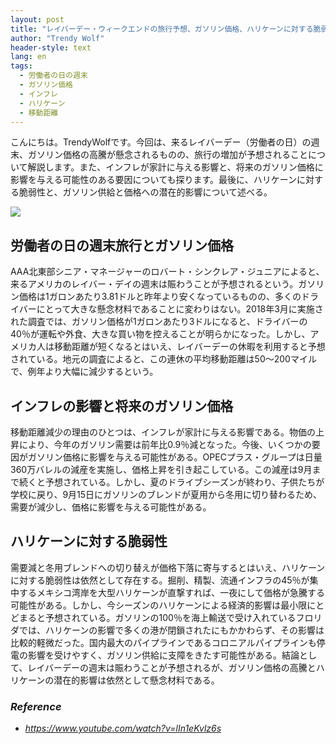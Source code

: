 ```yaml
---
layout: post
title: "レイバーデー・ウィークエンドの旅行予想、ガソリン価格、ハリケーンに対する脆弱性。"
author: "Trendy Wolf"
header-style: text
lang: en
tags:
  - 労働者の日の週末
  - ガソリン価格
  - インフレ
  - ハリケーン
  - 移動距離
---
```


こんにちは。TrendyWolfです。今回は、来るレイバーデー（労働者の日）の週末、ガソリン価格の高騰が懸念されるものの、旅行の増加が予想されることについて解説します。また、インフレが家計に与える影響と、将来のガソリン価格に影響を与える可能性のある要因についても探ります。最後に、ハリケーンに対する脆弱性と、ガソリン供給と価格への潜在的影響について述べる。

<img
    src="https://i.ytimg.com/vi/lIn1eKvlz6s/hqdefault.jpg"
/>






## 労働者の日の週末旅行とガソリン価格

AAA北東部シニア・マネージャーのロバート・シンクレア・ジュニアによると、来るアメリカのレイバー・デイの週末は賑わうことが予想されるという。ガソリン価格は1ガロンあたり3.81ドルと昨年より安くなっているものの、多くのドライバーにとって大きな懸念材料であることに変わりはない。2018年3月に実施された調査では、ガソリン価格が1ガロンあたり3ドルになると、ドライバーの40％が運転や外食、大きな買い物を控えることが明らかになった。しかし、アメリカ人は移動距離が短くなるとはいえ、レイバーデーの休暇を利用すると予想されている。地元の調査によると、この連休の平均移動距離は50～200マイルで、例年より大幅に減少するという。









## インフレの影響と将来のガソリン価格

移動距離減少の理由のひとつは、インフレが家計に与える影響である。物価の上昇により、今年のガソリン需要は前年比0.9％減となった。今後、いくつかの要因がガソリン価格に影響を与える可能性がある。OPECプラス・グループは日量360万バレルの減産を実施し、価格上昇を引き起こしている。この減産は9月まで続くと予想されている。しかし、夏のドライブシーズンが終わり、子供たちが学校に戻り、9月15日にガソリンのブレンドが夏用から冬用に切り替わるため、需要が減少し、価格に影響を与える可能性がある。









## ハリケーンに対する脆弱性

需要減と冬用ブレンドへの切り替えが価格下落に寄与するとはいえ、ハリケーンに対する脆弱性は依然として存在する。掘削、精製、流通インフラの45％が集中するメキシコ湾岸を大型ハリケーンが直撃すれば、一夜にして価格が急騰する可能性がある。しかし、今シーズンのハリケーンによる経済的影響は最小限にとどまると予想されている。ガソリンの100％を海上輸送で受け入れているフロリダでは、ハリケーンの影響で多くの港が閉鎖されたにもかかわらず、その影響は比較的軽微だった。国内最大のパイプラインであるコロニアルパイプラインも停電の影響を受けやすく、ガソリン供給に支障をきたす可能性がある。結論として、レイバーデーの週末は賑わうことが予想されるが、ガソリン価格の高騰とハリケーンの潜在的影響は依然として懸念材料である。


### _Reference_
- _https://www.youtube.com/watch?v=lIn1eKvlz6s_

